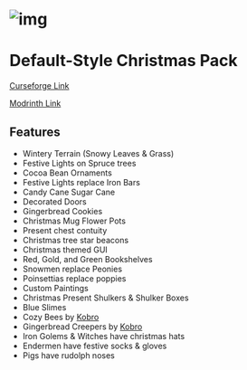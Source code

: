 # ![img](https://i.imgur.com/JaoZZGt.png)

# Default-Style Christmas Pack
[Curseforge Link](https://www.curseforge.com/minecraft/texture-packs/new-default-style-christmas-pack)

[Modrinth Link](https://modrinth.com/resourcepack/default-style-christmas-pack)

## Features
- Wintery Terrain (Snowy Leaves & Grass)
- Festive Lights on Spruce trees
- Cocoa Bean Ornaments
- Festive Lights replace Iron Bars
- Candy Cane Sugar Cane
- Decorated Doors
- Gingerbread Cookies
- Christmas Mug Flower Pots
- Present chest contuity
- Christmas tree star beacons
- Christmas themed GUI
- Red, Gold, and Green Bookshelves
- Snowmen replace Peonies
- Poinsettias replace poppies
- Custom Paintings
- Christmas Present Shulkers & Shulker Boxes
- Blue Slimes
- Cozy Bees by [Kobro](https://www.planetminecraft.com/member/kobro/)
- Gingerbread Creepers by [Kobro](https://www.planetminecraft.com/member/kobro/)
- Iron Golems & Witches have christmas hats
- Endermen have festive socks & gloves
- Pigs have rudolph noses
